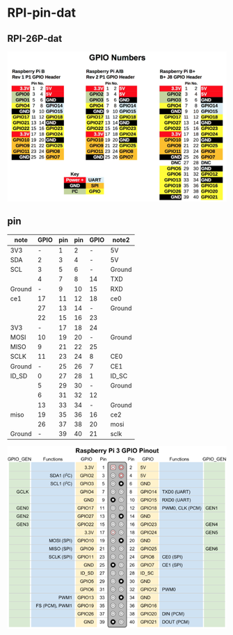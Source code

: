 
# RPI-pin-dat



## RPI-26P-dat

![](2024-01-14-11-12-16.png)


## pin 

| note   | GPIO | pin | pin | GPIO | note2  |
| ------ | ---- | --- | --- | ---- | ------ |
| 3V3    | -    | 1   | 2   | -    | 5V     |
| SDA    | 2    | 3   | 4   | -    | 5V     |
| SCL    | 3    | 5   | 6   | -    | Ground |
|        | 4    | 7   | 8   | 14   | TXD    |
| Ground | -    | 9   | 10  | 15   | RXD    |
| ce1    | 17   | 11  | 12  | 18   | ce0    |
|        | 27   | 13  | 14  | -    | Ground |
|        | 22   | 15  | 16  | 23   |        |
| 3V3    | -    | 17  | 18  | 24   |        |  
| MOSI   | 10   | 19  | 20  | -    | Ground |
| MISO   | 9    | 21  | 22  | 25   |        |
| SCLK   | 11   | 23  | 24  | 8    | CE0    |
| Ground | -    | 25  | 26  | 7    | CE1    |
| ID_SD  | 0    | 27  | 28  | 1    | ID_SC  |
|        | 5    | 29  | 30  | -    | Ground |
|        | 6    | 31  | 32  | 12   |        |
|        | 13   | 33  | 34  | -    | Ground |
| miso   | 19   | 35  | 36  | 16   | ce2    |
|        | 26   | 37  | 38  | 20   | mosi   |
| Ground | -    | 39  | 40  | 21   | sclk   |

![](2024-10-03-20-12-54.png)